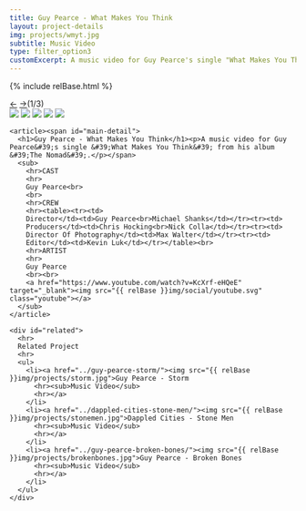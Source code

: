 ```yaml
---
title: Guy Pearce - What Makes You Think
layout: project-details
img: projects/wmyt.jpg
subtitle: Music Video
type: filter_option3
customExcerpt: A music video for Guy Pearce's single "What Makes You Think" from his album "The Nomad"
---
```

{% include relBase.html %}

  <section id="details">
    <div id="carousel">
      <div id="carousel_controls"><span><a href="#" id="carousel_backward">&larr;</a> <a href="#"
            id="carousel_forward">&rarr;</a></span><span id="pagecount">(1/3)</span></div>
      <div id="carousel_img">
        <img src="{{ relBase }}img/gallery/wmyt1.jpg" id="img1">
        <img src="{{ relBase }}img/gallery/wmyt2.jpg" id="img2">
        <img src="{{ relBase }}img/gallery/wmyt3.jpg" id="img3">
        <img src="{{ relBase }}img/gallery/wmyt4.jpg" id="img4">
        <img src="{{ relBase }}img/gallery/wmyt5.jpg" id="img5">
      </div>
    </div>


    <article><span id="main-detail">
      <h1>Guy Pearce - What Makes You Think</h1><p>A music video for Guy Pearce&#39;s single &#39;What Makes You Think&#39; from his album &#39;The Nomad&#39;.</p></span>
      <sub>
        <hr>CAST
        <hr>
        Guy Pearce<br>
        <br>
        <hr>CREW
        <hr><table><tr><td>
        Director</td><td>Guy Pearce<br>Michael Shanks</td></tr><tr><td>
        Producers</td><td>Chris Hocking<br>Nick Colla</td></tr><tr><td>
        Director Of Photography</td><td>Max Walter</td></tr><tr><td>
        Editor</td><td>Kevin Luk</td></tr></table><br>
        <hr>ARTIST
        <hr>
        Guy Pearce
        <br><br>
        <a href="https://www.youtube.com/watch?v=KcXrf-eHQeE" target="_blank"><img src="{{ relBase }}img/social/youtube.svg" class="youtube"></a>
      </sub>
    </article>

    <div id="related">
      <hr>
      Related Project
      <hr>
      <ul>
        <li><a href="../guy-pearce-storm/"><img src="{{ relBase }}img/projects/storm.jpg">Guy Pearce - Storm
          <hr><sub>Music Video</sub>
          <hr></a>
        </li>
        <li><a href="../dappled-cities-stone-men/"><img src="{{ relBase }}img/projects/stonemen.jpg">Dappled Cities - Stone Men
          <hr><sub>Music Video</sub>
          <hr></a>
        </li>
        <li><a href="../guy-pearce-broken-bones/"><img src="{{ relBase }}img/projects/brokenbones.jpg">Guy Pearce - Broken Bones
          <hr><sub>Music Video</sub>
          <hr></a>
        </li>
      </ul>
    </div>
  </section>



  <div id="gradient"></div>
  